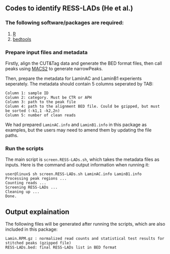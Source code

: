 ## Codes to identify RESS-LADs (He et al.)

### The following software/packages are required:
1. [R](https://www.r-project.org/ "R")
2. [bedtools](https://github.com/arq5x/bedtools2 "bedtools")

### Prepare input files and metadata
Firstly, align the CUT&Tag data and generate the BED format files, then call peaks using
[MACS2](https://github.com/macs3-project/MACS "MACS") to generate narrowPeaks.

Then, prepare the metadata for LaminAC and LaminB1 experients seperately. The metadata
should contain 5 columns seperated by TAB:
```
Column 1: sample ID
Column 2: category. Must be CTR or APH
Column 3: path to the peak file
Column 4: path to the alignment BED file. Could be gzipped, but must be sorted (-k1,1 -k2,2n)
Column 5: number of clean reads
```
We had prepared `LaminAC.info` and `LaminB1.info` in this package as examples, but the users
may need to amend them by updating the file paths.

### Run the scripts
The main script is `screen.RESS-LADs.sh`, which takes the metadata files as inputs.
Here is the command and output information when running it:
```
user@linux$ sh screen.RESS-LADs.sh LaminAC.info LaminB1.info
Processing peak regions ...
Counting reads ...
Screening RESS-LADs ...
Cleaning up ...
Done.
```

## Output explaination
The following files will be generated after running the scripts, which are also included in this package:
```
Lamin.RPM.gz : normalized read counts and statistical test results for stitched peaks (gzipped file)
RESS-LADs.bed: final RESS-LADs list in BED format
```

